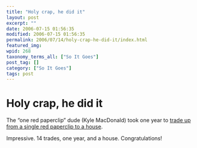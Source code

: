 ```yaml
---
title: "Holy crap, he did it"
layout: post
excerpt: ""
date: 2006-07-15 01:56:35
modified: 2006-07-15 01:56:35
permalink: 2006/07/14/holy-crap-he-did-it/index.html
featured_img: 
wpid: 268
taxonomy_terms_all: ["So It Goes"]
post_tag: []
category: ["So It Goes"]
tags: post
---
```


# Holy crap, he did it

The “one red paperclip” dude (Kyle MacDonald) took one year to [trade up from a single red paperclip to a house](http://oneredpaperclip.blogspot.com/2006/07/503-main-street.html).

Impressive. 14 trades, one year, and a house. Congratulations!